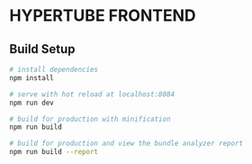 # HYPERTUBE FRONTEND

## Build Setup

``` bash
# install dependencies
npm install

# serve with hot reload at localhost:8084
npm run dev

# build for production with minification
npm run build

# build for production and view the bundle analyzer report
npm run build --report
